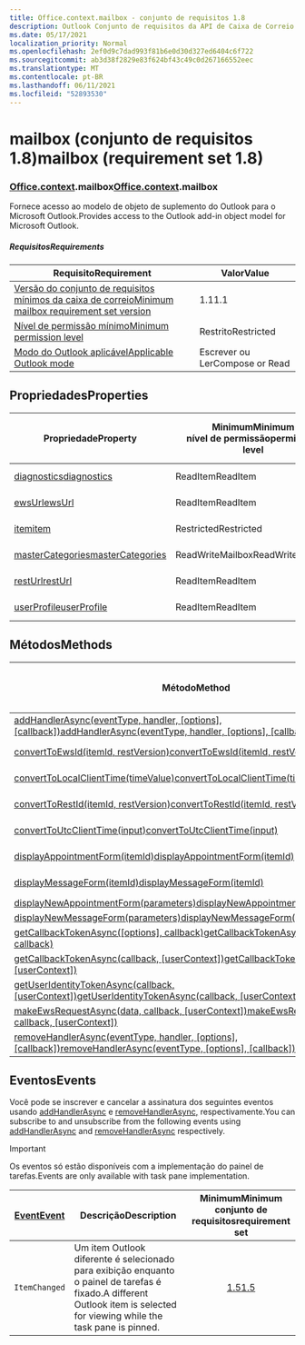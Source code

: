 ```yaml
---
title: Office.context.mailbox - conjunto de requisitos 1.8
description: Outlook Conjunto de requisitos da API de Caixa de Correio versão 1.8 do modelo de objeto Mailbox.
ms.date: 05/17/2021
localization_priority: Normal
ms.openlocfilehash: 2ef0d9c7dad993f81b6e0d30d327ed6404c6f722
ms.sourcegitcommit: ab3d38f2829e83f624bf43c49c0d267166552eec
ms.translationtype: MT
ms.contentlocale: pt-BR
ms.lasthandoff: 06/11/2021
ms.locfileid: "52893530"
---
```

# <a name="mailbox-requirement-set-18"></a><span data-ttu-id="c0726-103">mailbox (conjunto de requisitos 1.8)</span><span class="sxs-lookup"><span data-stu-id="c0726-103">mailbox (requirement set 1.8)</span></span>

### <a name="officecontextmailbox"></a><span data-ttu-id="c0726-104">[Office](office.md)[.context](office.context.md).mailbox</span><span class="sxs-lookup"><span data-stu-id="c0726-104">[Office](office.md)[.context](office.context.md).mailbox</span></span>

<span data-ttu-id="c0726-105">Fornece acesso ao modelo de objeto de suplemento do Outlook para o Microsoft Outlook.</span><span class="sxs-lookup"><span data-stu-id="c0726-105">Provides access to the Outlook add-in object model for Microsoft Outlook.</span></span>

##### <a name="requirements"></a><span data-ttu-id="c0726-106">Requisitos</span><span class="sxs-lookup"><span data-stu-id="c0726-106">Requirements</span></span>

|<span data-ttu-id="c0726-107">Requisito</span><span class="sxs-lookup"><span data-stu-id="c0726-107">Requirement</span></span>| <span data-ttu-id="c0726-108">Valor</span><span class="sxs-lookup"><span data-stu-id="c0726-108">Value</span></span>|
|---|---|
|[<span data-ttu-id="c0726-109">Versão do conjunto de requisitos mínimos da caixa de correio</span><span class="sxs-lookup"><span data-stu-id="c0726-109">Minimum mailbox requirement set version</span></span>](../../requirement-sets/outlook-api-requirement-sets.md)| <span data-ttu-id="c0726-110">1.1</span><span class="sxs-lookup"><span data-stu-id="c0726-110">1.1</span></span>|
|[<span data-ttu-id="c0726-111">Nível de permissão mínimo</span><span class="sxs-lookup"><span data-stu-id="c0726-111">Minimum permission level</span></span>](../../../outlook/understanding-outlook-add-in-permissions.md)| <span data-ttu-id="c0726-112">Restrito</span><span class="sxs-lookup"><span data-stu-id="c0726-112">Restricted</span></span>|
|[<span data-ttu-id="c0726-113">Modo do Outlook aplicável</span><span class="sxs-lookup"><span data-stu-id="c0726-113">Applicable Outlook mode</span></span>](../../../outlook/outlook-add-ins-overview.md#extension-points)| <span data-ttu-id="c0726-114">Escrever ou Ler</span><span class="sxs-lookup"><span data-stu-id="c0726-114">Compose or Read</span></span>|

## <a name="properties"></a><span data-ttu-id="c0726-115">Propriedades</span><span class="sxs-lookup"><span data-stu-id="c0726-115">Properties</span></span>

| <span data-ttu-id="c0726-116">Propriedade</span><span class="sxs-lookup"><span data-stu-id="c0726-116">Property</span></span> | <span data-ttu-id="c0726-117">Minimum</span><span class="sxs-lookup"><span data-stu-id="c0726-117">Minimum</span></span><br><span data-ttu-id="c0726-118">nível de permissão</span><span class="sxs-lookup"><span data-stu-id="c0726-118">permission level</span></span> | <span data-ttu-id="c0726-119">Modos</span><span class="sxs-lookup"><span data-stu-id="c0726-119">Modes</span></span> | <span data-ttu-id="c0726-120">Tipo de retorno</span><span class="sxs-lookup"><span data-stu-id="c0726-120">Return type</span></span> | <span data-ttu-id="c0726-121">Minimum</span><span class="sxs-lookup"><span data-stu-id="c0726-121">Minimum</span></span><br><span data-ttu-id="c0726-122">conjunto de requisitos</span><span class="sxs-lookup"><span data-stu-id="c0726-122">requirement set</span></span> |
|---|---|---|---|:---:|
| [<span data-ttu-id="c0726-123">diagnostics</span><span class="sxs-lookup"><span data-stu-id="c0726-123">diagnostics</span></span>](/javascript/api/outlook/office.mailbox?view=outlook-js-1.8&preserve-view=true#diagnostics) | <span data-ttu-id="c0726-124">ReadItem</span><span class="sxs-lookup"><span data-stu-id="c0726-124">ReadItem</span></span> | <span data-ttu-id="c0726-125">Escrever</span><span class="sxs-lookup"><span data-stu-id="c0726-125">Compose</span></span><br><span data-ttu-id="c0726-126">Leitura</span><span class="sxs-lookup"><span data-stu-id="c0726-126">Read</span></span> | [<span data-ttu-id="c0726-127">Diagnóstico</span><span class="sxs-lookup"><span data-stu-id="c0726-127">Diagnostics</span></span>](/javascript/api/outlook/office.diagnostics?view=outlook-js-1.8&preserve-view=true) | [<span data-ttu-id="c0726-128">1.1</span><span class="sxs-lookup"><span data-stu-id="c0726-128">1.1</span></span>](../requirement-set-1.1/outlook-requirement-set-1.1.md) |
| [<span data-ttu-id="c0726-129">ewsUrl</span><span class="sxs-lookup"><span data-stu-id="c0726-129">ewsUrl</span></span>](/javascript/api/outlook/office.mailbox?view=outlook-js-1.8&preserve-view=true#ewsurl) | <span data-ttu-id="c0726-130">ReadItem</span><span class="sxs-lookup"><span data-stu-id="c0726-130">ReadItem</span></span> | <span data-ttu-id="c0726-131">Escrever</span><span class="sxs-lookup"><span data-stu-id="c0726-131">Compose</span></span><br><span data-ttu-id="c0726-132">Leitura</span><span class="sxs-lookup"><span data-stu-id="c0726-132">Read</span></span> | <span data-ttu-id="c0726-133">String</span><span class="sxs-lookup"><span data-stu-id="c0726-133">String</span></span> | [<span data-ttu-id="c0726-134">1.1</span><span class="sxs-lookup"><span data-stu-id="c0726-134">1.1</span></span>](../requirement-set-1.1/outlook-requirement-set-1.1.md) |
| [<span data-ttu-id="c0726-135">item</span><span class="sxs-lookup"><span data-stu-id="c0726-135">item</span></span>](office.context.mailbox.item.md) | <span data-ttu-id="c0726-136">Restricted</span><span class="sxs-lookup"><span data-stu-id="c0726-136">Restricted</span></span> | <span data-ttu-id="c0726-137">Escrever</span><span class="sxs-lookup"><span data-stu-id="c0726-137">Compose</span></span><br><span data-ttu-id="c0726-138">Leitura</span><span class="sxs-lookup"><span data-stu-id="c0726-138">Read</span></span> | [<span data-ttu-id="c0726-139">Item</span><span class="sxs-lookup"><span data-stu-id="c0726-139">Item</span></span>](/javascript/api/outlook/office.item?view=outlook-js-1.8&preserve-view=true) | [<span data-ttu-id="c0726-140">1.1</span><span class="sxs-lookup"><span data-stu-id="c0726-140">1.1</span></span>](../requirement-set-1.1/outlook-requirement-set-1.1.md) |
| [<span data-ttu-id="c0726-141">masterCategories</span><span class="sxs-lookup"><span data-stu-id="c0726-141">masterCategories</span></span>](/javascript/api/outlook/office.mailbox?view=outlook-js-1.8&preserve-view=true#mastercategories) | <span data-ttu-id="c0726-142">ReadWriteMailbox</span><span class="sxs-lookup"><span data-stu-id="c0726-142">ReadWriteMailbox</span></span> | <span data-ttu-id="c0726-143">Escrever</span><span class="sxs-lookup"><span data-stu-id="c0726-143">Compose</span></span><br><span data-ttu-id="c0726-144">Leitura</span><span class="sxs-lookup"><span data-stu-id="c0726-144">Read</span></span> | [<span data-ttu-id="c0726-145">MasterCategories</span><span class="sxs-lookup"><span data-stu-id="c0726-145">MasterCategories</span></span>](/javascript/api/outlook/office.mastercategories?view=outlook-js-1.8&preserve-view=true) | [<span data-ttu-id="c0726-146">1.8</span><span class="sxs-lookup"><span data-stu-id="c0726-146">1.8</span></span>](../requirement-set-1.8/outlook-requirement-set-1.8.md) |
| [<span data-ttu-id="c0726-147">restUrl</span><span class="sxs-lookup"><span data-stu-id="c0726-147">restUrl</span></span>](/javascript/api/outlook/office.mailbox?view=outlook-js-1.8&preserve-view=true#resturl) | <span data-ttu-id="c0726-148">ReadItem</span><span class="sxs-lookup"><span data-stu-id="c0726-148">ReadItem</span></span> | <span data-ttu-id="c0726-149">Escrever</span><span class="sxs-lookup"><span data-stu-id="c0726-149">Compose</span></span><br><span data-ttu-id="c0726-150">Leitura</span><span class="sxs-lookup"><span data-stu-id="c0726-150">Read</span></span> | <span data-ttu-id="c0726-151">String</span><span class="sxs-lookup"><span data-stu-id="c0726-151">String</span></span> | [<span data-ttu-id="c0726-152">1.5</span><span class="sxs-lookup"><span data-stu-id="c0726-152">1.5</span></span>](../requirement-set-1.5/outlook-requirement-set-1.5.md) |
| [<span data-ttu-id="c0726-153">userProfile</span><span class="sxs-lookup"><span data-stu-id="c0726-153">userProfile</span></span>](/javascript/api/outlook/office.mailbox?view=outlook-js-1.8&preserve-view=true#userprofile) | <span data-ttu-id="c0726-154">ReadItem</span><span class="sxs-lookup"><span data-stu-id="c0726-154">ReadItem</span></span> | <span data-ttu-id="c0726-155">Escrever</span><span class="sxs-lookup"><span data-stu-id="c0726-155">Compose</span></span><br><span data-ttu-id="c0726-156">Leitura</span><span class="sxs-lookup"><span data-stu-id="c0726-156">Read</span></span> | [<span data-ttu-id="c0726-157">UserProfile</span><span class="sxs-lookup"><span data-stu-id="c0726-157">UserProfile</span></span>](/javascript/api/outlook/office.userprofile?view=outlook-js-1.8&preserve-view=true) | [<span data-ttu-id="c0726-158">1.1</span><span class="sxs-lookup"><span data-stu-id="c0726-158">1.1</span></span>](../requirement-set-1.1/outlook-requirement-set-1.1.md) |

## <a name="methods"></a><span data-ttu-id="c0726-159">Métodos</span><span class="sxs-lookup"><span data-stu-id="c0726-159">Methods</span></span>

| <span data-ttu-id="c0726-160">Método</span><span class="sxs-lookup"><span data-stu-id="c0726-160">Method</span></span> | <span data-ttu-id="c0726-161">Minimum</span><span class="sxs-lookup"><span data-stu-id="c0726-161">Minimum</span></span><br><span data-ttu-id="c0726-162">nível de permissão</span><span class="sxs-lookup"><span data-stu-id="c0726-162">permission level</span></span> | <span data-ttu-id="c0726-163">Modos</span><span class="sxs-lookup"><span data-stu-id="c0726-163">Modes</span></span> | <span data-ttu-id="c0726-164">Minimum</span><span class="sxs-lookup"><span data-stu-id="c0726-164">Minimum</span></span><br><span data-ttu-id="c0726-165">conjunto de requisitos</span><span class="sxs-lookup"><span data-stu-id="c0726-165">requirement set</span></span> |
|---|---|---|:---:|
| <span data-ttu-id="c0726-166">[addHandlerAsync(eventType, handler, [options], [callback])](/javascript/api/outlook/office.mailbox?view=outlook-js-1.8&preserve-view=true#addhandlerasync-eventtype--handler--options--callback-)</span><span class="sxs-lookup"><span data-stu-id="c0726-166">[addHandlerAsync(eventType, handler, [options], [callback])](/javascript/api/outlook/office.mailbox?view=outlook-js-1.8&preserve-view=true#addhandlerasync-eventtype--handler--options--callback-)</span></span> | <span data-ttu-id="c0726-167">ReadItem</span><span class="sxs-lookup"><span data-stu-id="c0726-167">ReadItem</span></span> | <span data-ttu-id="c0726-168">Escrever</span><span class="sxs-lookup"><span data-stu-id="c0726-168">Compose</span></span><br><span data-ttu-id="c0726-169">Leitura</span><span class="sxs-lookup"><span data-stu-id="c0726-169">Read</span></span> | [<span data-ttu-id="c0726-170">1.5</span><span class="sxs-lookup"><span data-stu-id="c0726-170">1.5</span></span>](../requirement-set-1.5/outlook-requirement-set-1.5.md) |
| [<span data-ttu-id="c0726-171">convertToEwsId(itemId, restVersion)</span><span class="sxs-lookup"><span data-stu-id="c0726-171">convertToEwsId(itemId, restVersion)</span></span>](/javascript/api/outlook/office.mailbox?view=outlook-js-1.8&preserve-view=true#converttoewsid-itemid--restversion-) | <span data-ttu-id="c0726-172">Restricted</span><span class="sxs-lookup"><span data-stu-id="c0726-172">Restricted</span></span> | <span data-ttu-id="c0726-173">Escrever</span><span class="sxs-lookup"><span data-stu-id="c0726-173">Compose</span></span><br><span data-ttu-id="c0726-174">Leitura</span><span class="sxs-lookup"><span data-stu-id="c0726-174">Read</span></span> | [<span data-ttu-id="c0726-175">1.3</span><span class="sxs-lookup"><span data-stu-id="c0726-175">1.3</span></span>](../requirement-set-1.3/outlook-requirement-set-1.3.md) |
| [<span data-ttu-id="c0726-176">convertToLocalClientTime(timeValue)</span><span class="sxs-lookup"><span data-stu-id="c0726-176">convertToLocalClientTime(timeValue)</span></span>](/javascript/api/outlook/office.mailbox?view=outlook-js-1.8&preserve-view=true#converttolocalclienttime-timevalue-) | <span data-ttu-id="c0726-177">ReadItem</span><span class="sxs-lookup"><span data-stu-id="c0726-177">ReadItem</span></span> | <span data-ttu-id="c0726-178">Escrever</span><span class="sxs-lookup"><span data-stu-id="c0726-178">Compose</span></span><br><span data-ttu-id="c0726-179">Leitura</span><span class="sxs-lookup"><span data-stu-id="c0726-179">Read</span></span> | [<span data-ttu-id="c0726-180">1.1</span><span class="sxs-lookup"><span data-stu-id="c0726-180">1.1</span></span>](../requirement-set-1.1/outlook-requirement-set-1.1.md) |
| [<span data-ttu-id="c0726-181">convertToRestId(itemId, restVersion)</span><span class="sxs-lookup"><span data-stu-id="c0726-181">convertToRestId(itemId, restVersion)</span></span>](/javascript/api/outlook/office.mailbox?view=outlook-js-1.8&preserve-view=true#converttorestid-itemid--restversion-) | <span data-ttu-id="c0726-182">Restricted</span><span class="sxs-lookup"><span data-stu-id="c0726-182">Restricted</span></span> | <span data-ttu-id="c0726-183">Escrever</span><span class="sxs-lookup"><span data-stu-id="c0726-183">Compose</span></span><br><span data-ttu-id="c0726-184">Leitura</span><span class="sxs-lookup"><span data-stu-id="c0726-184">Read</span></span> | [<span data-ttu-id="c0726-185">1.3</span><span class="sxs-lookup"><span data-stu-id="c0726-185">1.3</span></span>](../requirement-set-1.3/outlook-requirement-set-1.3.md) |
| [<span data-ttu-id="c0726-186">convertToUtcClientTime(input)</span><span class="sxs-lookup"><span data-stu-id="c0726-186">convertToUtcClientTime(input)</span></span>](/javascript/api/outlook/office.mailbox?view=outlook-js-1.8&preserve-view=true#converttoutcclienttime-input-) | <span data-ttu-id="c0726-187">ReadItem</span><span class="sxs-lookup"><span data-stu-id="c0726-187">ReadItem</span></span> | <span data-ttu-id="c0726-188">Escrever</span><span class="sxs-lookup"><span data-stu-id="c0726-188">Compose</span></span><br><span data-ttu-id="c0726-189">Leitura</span><span class="sxs-lookup"><span data-stu-id="c0726-189">Read</span></span> | [<span data-ttu-id="c0726-190">1.1</span><span class="sxs-lookup"><span data-stu-id="c0726-190">1.1</span></span>](../requirement-set-1.1/outlook-requirement-set-1.1.md) |
| [<span data-ttu-id="c0726-191">displayAppointmentForm(itemId)</span><span class="sxs-lookup"><span data-stu-id="c0726-191">displayAppointmentForm(itemId)</span></span>](/javascript/api/outlook/office.mailbox?view=outlook-js-1.8&preserve-view=true#displayappointmentform-itemid-) | <span data-ttu-id="c0726-192">ReadItem</span><span class="sxs-lookup"><span data-stu-id="c0726-192">ReadItem</span></span> | <span data-ttu-id="c0726-193">Escrever</span><span class="sxs-lookup"><span data-stu-id="c0726-193">Compose</span></span><br><span data-ttu-id="c0726-194">Leitura</span><span class="sxs-lookup"><span data-stu-id="c0726-194">Read</span></span> | [<span data-ttu-id="c0726-195">1.1</span><span class="sxs-lookup"><span data-stu-id="c0726-195">1.1</span></span>](../requirement-set-1.1/outlook-requirement-set-1.1.md) |
| [<span data-ttu-id="c0726-196">displayMessageForm(itemId)</span><span class="sxs-lookup"><span data-stu-id="c0726-196">displayMessageForm(itemId)</span></span>](/javascript/api/outlook/office.mailbox?view=outlook-js-1.8&preserve-view=true#displaymessageform-itemid-) | <span data-ttu-id="c0726-197">ReadItem</span><span class="sxs-lookup"><span data-stu-id="c0726-197">ReadItem</span></span> | <span data-ttu-id="c0726-198">Escrever</span><span class="sxs-lookup"><span data-stu-id="c0726-198">Compose</span></span><br><span data-ttu-id="c0726-199">Leitura</span><span class="sxs-lookup"><span data-stu-id="c0726-199">Read</span></span> | [<span data-ttu-id="c0726-200">1.1</span><span class="sxs-lookup"><span data-stu-id="c0726-200">1.1</span></span>](../requirement-set-1.1/outlook-requirement-set-1.1.md) |
| [<span data-ttu-id="c0726-201">displayNewAppointmentForm(parameters)</span><span class="sxs-lookup"><span data-stu-id="c0726-201">displayNewAppointmentForm(parameters)</span></span>](/javascript/api/outlook/office.mailbox?view=outlook-js-1.8&preserve-view=true#displaynewappointmentform-parameters-) | <span data-ttu-id="c0726-202">ReadItem</span><span class="sxs-lookup"><span data-stu-id="c0726-202">ReadItem</span></span> | <span data-ttu-id="c0726-203">Leitura</span><span class="sxs-lookup"><span data-stu-id="c0726-203">Read</span></span> | [<span data-ttu-id="c0726-204">1.1</span><span class="sxs-lookup"><span data-stu-id="c0726-204">1.1</span></span>](../requirement-set-1.1/outlook-requirement-set-1.1.md) |
| [<span data-ttu-id="c0726-205">displayNewMessageForm(parameters)</span><span class="sxs-lookup"><span data-stu-id="c0726-205">displayNewMessageForm(parameters)</span></span>](/javascript/api/outlook/office.mailbox?view=outlook-js-1.8&preserve-view=true#displaynewmessageform-parameters-) | <span data-ttu-id="c0726-206">ReadItem</span><span class="sxs-lookup"><span data-stu-id="c0726-206">ReadItem</span></span> | <span data-ttu-id="c0726-207">Leitura</span><span class="sxs-lookup"><span data-stu-id="c0726-207">Read</span></span> | [<span data-ttu-id="c0726-208">1.6</span><span class="sxs-lookup"><span data-stu-id="c0726-208">1.6</span></span>](../requirement-set-1.6/outlook-requirement-set-1.6.md) |
| <span data-ttu-id="c0726-209">[getCallbackTokenAsync([options], callback)](/javascript/api/outlook/office.mailbox?view=outlook-js-1.8&preserve-view=true#getcallbacktokenasync-options--callback-)</span><span class="sxs-lookup"><span data-stu-id="c0726-209">[getCallbackTokenAsync([options], callback)](/javascript/api/outlook/office.mailbox?view=outlook-js-1.8&preserve-view=true#getcallbacktokenasync-options--callback-)</span></span> | <span data-ttu-id="c0726-210">ReadItem</span><span class="sxs-lookup"><span data-stu-id="c0726-210">ReadItem</span></span> | <span data-ttu-id="c0726-211">Escrever</span><span class="sxs-lookup"><span data-stu-id="c0726-211">Compose</span></span><br><span data-ttu-id="c0726-212">Leitura</span><span class="sxs-lookup"><span data-stu-id="c0726-212">Read</span></span> | [<span data-ttu-id="c0726-213">1.5</span><span class="sxs-lookup"><span data-stu-id="c0726-213">1.5</span></span>](../requirement-set-1.5/outlook-requirement-set-1.5.md) |
| <span data-ttu-id="c0726-214">[getCallbackTokenAsync(callback, [userContext])](/javascript/api/outlook/office.mailbox?view=outlook-js-1.8&preserve-view=true#getcallbacktokenasync-callback--usercontext-)</span><span class="sxs-lookup"><span data-stu-id="c0726-214">[getCallbackTokenAsync(callback, [userContext])](/javascript/api/outlook/office.mailbox?view=outlook-js-1.8&preserve-view=true#getcallbacktokenasync-callback--usercontext-)</span></span> | <span data-ttu-id="c0726-215">ReadItem</span><span class="sxs-lookup"><span data-stu-id="c0726-215">ReadItem</span></span> | <span data-ttu-id="c0726-216">Escrever</span><span class="sxs-lookup"><span data-stu-id="c0726-216">Compose</span></span><br><span data-ttu-id="c0726-217">Leitura</span><span class="sxs-lookup"><span data-stu-id="c0726-217">Read</span></span> | [<span data-ttu-id="c0726-218">1.3</span><span class="sxs-lookup"><span data-stu-id="c0726-218">1.3</span></span>](../requirement-set-1.3/outlook-requirement-set-1.3.md)<br>[<span data-ttu-id="c0726-219">1.1</span><span class="sxs-lookup"><span data-stu-id="c0726-219">1.1</span></span>](../requirement-set-1.1/outlook-requirement-set-1.1.md) |
| <span data-ttu-id="c0726-220">[getUserIdentityTokenAsync(callback, [userContext])](/javascript/api/outlook/office.mailbox?view=outlook-js-1.8&preserve-view=true#getuseridentitytokenasync-callback--usercontext-)</span><span class="sxs-lookup"><span data-stu-id="c0726-220">[getUserIdentityTokenAsync(callback, [userContext])](/javascript/api/outlook/office.mailbox?view=outlook-js-1.8&preserve-view=true#getuseridentitytokenasync-callback--usercontext-)</span></span> | <span data-ttu-id="c0726-221">ReadItem</span><span class="sxs-lookup"><span data-stu-id="c0726-221">ReadItem</span></span> | <span data-ttu-id="c0726-222">Escrever</span><span class="sxs-lookup"><span data-stu-id="c0726-222">Compose</span></span><br><span data-ttu-id="c0726-223">Leitura</span><span class="sxs-lookup"><span data-stu-id="c0726-223">Read</span></span> | [<span data-ttu-id="c0726-224">1.1</span><span class="sxs-lookup"><span data-stu-id="c0726-224">1.1</span></span>](../requirement-set-1.1/outlook-requirement-set-1.1.md) |
| <span data-ttu-id="c0726-225">[makeEwsRequestAsync(data, callback, [userContext])](/javascript/api/outlook/office.mailbox?view=outlook-js-1.8&preserve-view=true#makeewsrequestasync-data--callback--usercontext-)</span><span class="sxs-lookup"><span data-stu-id="c0726-225">[makeEwsRequestAsync(data, callback, [userContext])](/javascript/api/outlook/office.mailbox?view=outlook-js-1.8&preserve-view=true#makeewsrequestasync-data--callback--usercontext-)</span></span> | <span data-ttu-id="c0726-226">ReadWriteMailbox</span><span class="sxs-lookup"><span data-stu-id="c0726-226">ReadWriteMailbox</span></span> | <span data-ttu-id="c0726-227">Escrever</span><span class="sxs-lookup"><span data-stu-id="c0726-227">Compose</span></span><br><span data-ttu-id="c0726-228">Leitura</span><span class="sxs-lookup"><span data-stu-id="c0726-228">Read</span></span> | [<span data-ttu-id="c0726-229">1.1</span><span class="sxs-lookup"><span data-stu-id="c0726-229">1.1</span></span>](../requirement-set-1.1/outlook-requirement-set-1.1.md) |
| <span data-ttu-id="c0726-230">[removeHandlerAsync(eventType, handler, [options], [callback])](/javascript/api/outlook/office.mailbox?view=outlook-js-1.8&preserve-view=true#removehandlerasync-eventtype--options--callback-)</span><span class="sxs-lookup"><span data-stu-id="c0726-230">[removeHandlerAsync(eventType, [options], [callback])](/javascript/api/outlook/office.mailbox?view=outlook-js-1.8&preserve-view=true#removehandlerasync-eventtype--options--callback-)</span></span> | <span data-ttu-id="c0726-231">ReadItem</span><span class="sxs-lookup"><span data-stu-id="c0726-231">ReadItem</span></span> | <span data-ttu-id="c0726-232">Escrever</span><span class="sxs-lookup"><span data-stu-id="c0726-232">Compose</span></span><br><span data-ttu-id="c0726-233">Leitura</span><span class="sxs-lookup"><span data-stu-id="c0726-233">Read</span></span> | [<span data-ttu-id="c0726-234">1.5</span><span class="sxs-lookup"><span data-stu-id="c0726-234">1.5</span></span>](../requirement-set-1.5/outlook-requirement-set-1.5.md) |

## <a name="events"></a><span data-ttu-id="c0726-235">Eventos</span><span class="sxs-lookup"><span data-stu-id="c0726-235">Events</span></span>

<span data-ttu-id="c0726-236">Você pode se inscrever e cancelar a assinatura dos seguintes eventos usando [addHandlerAsync](/javascript/api/outlook/office.mailbox?view=outlook-js-1.8&preserve-view=true#addhandlerasync-eventtype--handler--options--callback-) e [removeHandlerAsync,](/javascript/api/outlook/office.mailbox?view=outlook-js-1.8&preserve-view=true#removehandlerasync-eventtype--options--callback-) respectivamente.</span><span class="sxs-lookup"><span data-stu-id="c0726-236">You can subscribe to and unsubscribe from the following events using [addHandlerAsync](/javascript/api/outlook/office.mailbox?view=outlook-js-1.8&preserve-view=true#addhandlerasync-eventtype--handler--options--callback-) and [removeHandlerAsync](/javascript/api/outlook/office.mailbox?view=outlook-js-1.8&preserve-view=true#removehandlerasync-eventtype--options--callback-) respectively.</span></span>

> [!IMPORTANT]
> <span data-ttu-id="c0726-237">Os eventos só estão disponíveis com a implementação do painel de tarefas.</span><span class="sxs-lookup"><span data-stu-id="c0726-237">Events are only available with task pane implementation.</span></span>

| [<span data-ttu-id="c0726-238">Event</span><span class="sxs-lookup"><span data-stu-id="c0726-238">Event</span></span>](/javascript/api/office/office.eventtype) | <span data-ttu-id="c0726-239">Descrição</span><span class="sxs-lookup"><span data-stu-id="c0726-239">Description</span></span> | <span data-ttu-id="c0726-240">Minimum</span><span class="sxs-lookup"><span data-stu-id="c0726-240">Minimum</span></span><br><span data-ttu-id="c0726-241">conjunto de requisitos</span><span class="sxs-lookup"><span data-stu-id="c0726-241">requirement set</span></span> |
|---|---|:---:|
|`ItemChanged`| <span data-ttu-id="c0726-242">Um item Outlook diferente é selecionado para exibição enquanto o painel de tarefas é fixado.</span><span class="sxs-lookup"><span data-stu-id="c0726-242">A different Outlook item is selected for viewing while the task pane is pinned.</span></span> | [<span data-ttu-id="c0726-243">1.5</span><span class="sxs-lookup"><span data-stu-id="c0726-243">1.5</span></span>](../requirement-set-1.5/outlook-requirement-set-1.5.md) |
